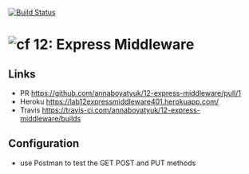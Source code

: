 [![Build Status](https://travis-ci.com/annaboyatyuk/12-express-middleware.svg?branch=master)](https://travis-ci.com/annaboyatyuk/12-express-middleware)


![cf](https://i.imgur.com/7v5ASc8.png) 12: Express Middleware
======


## Links
* PR  https://github.com/annaboyatyuk/12-express-middleware/pull/1
* Heroku  https://lab12expressmiddleware401.herokuapp.com/
* Travis  https://travis-ci.com/annaboyatyuk/12-express-middleware/builds



## Configuration 
* use Postman to test the GET POST and PUT methods